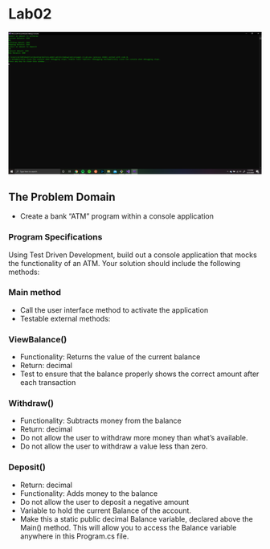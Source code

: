 # Lab02
![Screenshot](Assets/Screenshot.png)
## The Problem Domain
+ Create a bank “ATM” program within a console application
### Program Specifications
Using Test Driven Development, build out a console application that mocks the functionality of an ATM. Your solution should include the following methods:

### Main method
+ Call the user interface method to activate the application
+ Testable external methods:
### ViewBalance()
+ Functionality: Returns the value of the current balance
+ Return: decimal
+ Test to ensure that the balance properly shows the correct amount after each transaction
### Withdraw()
+ Functionality: Subtracts money from the balance
+ Return: decimal
+ Do not allow the user to withdraw more money than what’s available.
+ Do not allow the user to withdraw a value less than zero.
### Deposit()
+ Return: decimal
+ Functionality: Adds money to the balance
+ Do not allow the user to deposit a negative amount
+ Variable to hold the current Balance of the account.
+ Make this a static public decimal Balance variable, declared above the Main() method. This will allow you to access the Balance variable anywhere in this Program.cs file.